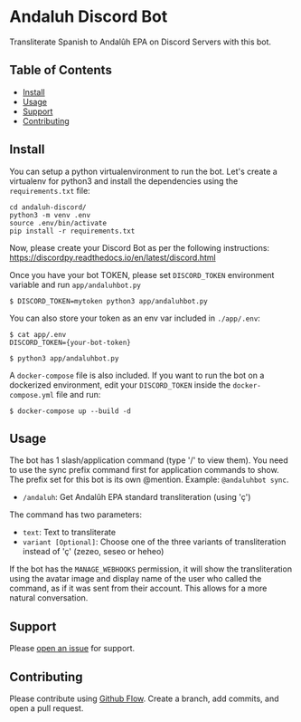 # Andaluh Discord Bot

Transliterate Spanish to Andalûh EPA on Discord Servers with this bot.

## Table of Contents

- [Install](#install)
- [Usage](#usage)
- [Support](#support)
- [Contributing](#contributing)

## Install

You can setup a python virtualenvironment to run the bot. Let's create a virtualenv for python3 and install the dependencies using the `requirements.txt` file:

```
cd andaluh-discord/
python3 -m venv .env
source .env/bin/activate
pip install -r requirements.txt
```
Now, please create your Discord Bot as per the following instructions: https://discordpy.readthedocs.io/en/latest/discord.html

Once you have your bot TOKEN, please set `DISCORD_TOKEN` environment variable and run `app/andaluhbot.py`

```
$ DISCORD_TOKEN=mytoken python3 app/andaluhbot.py
```

You can also store your token as an env var included in `./app/.env`:

```
$ cat app/.env 
DISCORD_TOKEN={your-bot-token}

$ python3 app/andaluhbot.py
```

A `docker-compose` file is also included. If you want to run the bot on a dockerized environment, edit your `DISCORD_TOKEN` inside the `docker-compose.yml` file and run:

```
$ docker-compose up --build -d
```

## Usage

The bot has 1 slash/application command (type '/' to view them). You need to use the sync prefix command first for application commands to show. The prefix set for this bot is its own @mention. Example: `@andaluhbot sync`.

* `/andaluh`: Get Andalûh EPA standard transliteration (using 'ç')

The command has two parameters:
* `text`: Text to transliterate
* `variant [Optional]`: Choose one of the three variants of transliteration instead of 'ç' (zezeo, seseo or heheo)

If the bot has the `MANAGE_WEBHOOKS` permission, it will show the transliteration using the avatar image and display name of the user who called the command, as if it was sent from their account. This allows for a more natural conversation.

## Support

Please [open an issue](https://github.com/andalugeeks/andaluh-discord/issues/new) for support.

## Contributing

Please contribute using [Github Flow](https://guides.github.com/introduction/flow/). Create a branch, add commits, and open a pull request.
